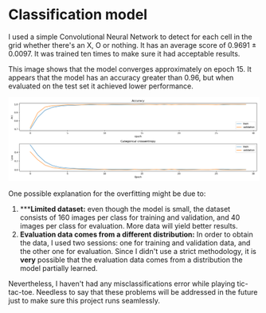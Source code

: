 # Classification model

I used a simple Convolutional Neural Network to detect for each cell in the grid
whether there's an X, O or nothing. It has an average score of 0.9691 ± 0.0097.
It was trained ten times to make sure it had acceptable results.

This image shows that the model converges approximately on epoch 15. It appears
that the model has an accuracy greater than 0.96, but when evaluated on the test
set it achieved lower performance.


![Model Summary Statistics](summary.png)


One possible explanation for the overfitting might be due to:
1. *****Limited dataset:** even though the model is small, the dataset consists
of 160 images per class for training and validation, and 40 images per class
for evaluation. More data will yield better results.
2. **Evaluation data comes from a different distribution:** In order to obtain
the data, I used two sessions: one for training and validation data, and the
other one for evaluation. Since I didn't use a strict methodology, it is
**very** possible that the evaluation data  comes from a distribution the model
partially learned.


Nevertheless, I haven't had any misclassifications error while playing
tic-tac-toe. Needless to say that these problems will be addressed in the
future just to make sure this project runs seamlessly.
